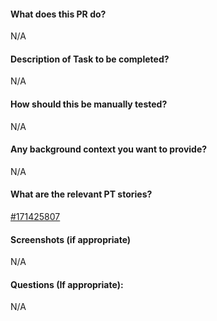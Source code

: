 #### What does this PR do?

N/A

#### Description of Task to be completed?

N/A

#### How should this be manually tested?

N/A

#### Any background context you want to provide?

N/A

#### What are the relevant PT stories?

[#171425807](https://www.pivotaltracker.com/story/show/171425807)

#### Screenshots (if appropriate)

N/A

#### Questions (If appropriate):

N/A
